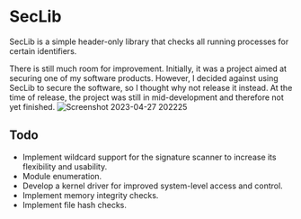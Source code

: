 # SecLib
SecLib is a simple header-only library that checks all running processes for certain identifiers.

There is still much room for improvement. Initially, it was a project aimed at securing one of my software products. However, I decided against using SecLib to secure the software, so I thought why not release it instead. At the time of release, the project was still in mid-development and therefore not yet finished.
![Screenshot 2023-04-27 202225](https://user-images.githubusercontent.com/102999825/234960588-9f20a1af-8cdb-4799-8fea-89bca58ae3d4.png)

## Todo
- Implement wildcard support for the signature scanner to increase its flexibility and usability.
- Module enumeration.
- Develop a kernel driver for improved system-level access and control.
- Implement memory integrity checks.
- Implement file hash checks.
